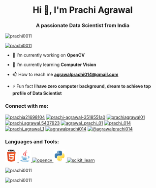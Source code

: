 <h1 align="center">Hi 👋, I'm Prachi Agrawal</h1>
<h3 align="center">A passionate Data Scientist from India</h3>

<p align="left"> <img src="https://komarev.com/ghpvc/?username=prachi0011&label=Profile%20views&color=0e75b6&style=flat" alt="prachi0011" /> </p>

<p align="left"> <a href="https://github.com/ryo-ma/github-profile-trophy"><img src="https://github-profile-trophy.vercel.app/?username=prachi0011" alt="prachi0011" /></a> </p>

- 🔭 I’m currently working on **OpenCV**

- 🌱 I’m currently learning **Computer Vision**

- 📫 How to reach me **agrawalprachi014@gmail.com**

- ⚡ Fun fact **I have zero computer background, dream to achieve top profile of Data Scientist**

<h3 align="left">Connect with me:</h3>
<p align="left">
<a href="https://twitter.com/prachia21698104" target="blank"><img align="center" src="https://raw.githubusercontent.com/rahuldkjain/github-profile-readme-generator/master/src/images/icons/Social/twitter.svg" alt="prachia21698104" height="30" width="40" /></a>
<a href="https://linkedin.com/in/prachi-agrawal-3518551a0" target="blank"><img align="center" src="https://raw.githubusercontent.com/rahuldkjain/github-profile-readme-generator/master/src/images/icons/Social/linked-in-alt.svg" alt="prachi-agrawal-3518551a0" height="30" width="40" /></a>
<a href="https://kaggle.com/prachiagrawal01" target="blank"><img align="center" src="https://raw.githubusercontent.com/rahuldkjain/github-profile-readme-generator/master/src/images/icons/Social/kaggle.svg" alt="prachiagrawal01" height="30" width="40" /></a>
<a href="https://fb.com/prachi.agrawal.5437923" target="blank"><img align="center" src="https://raw.githubusercontent.com/rahuldkjain/github-profile-readme-generator/master/src/images/icons/Social/facebook.svg" alt="prachi.agrawal.5437923" height="30" width="40" /></a>
<a href="https://instagram.com/agrawal_prachi_01" target="blank"><img align="center" src="https://raw.githubusercontent.com/rahuldkjain/github-profile-readme-generator/master/src/images/icons/Social/instagram.svg" alt="agrawal_prachi_01" height="30" width="40" /></a>
<a href="https://www.codechef.com/users/prachi_014" target="blank"><img align="center" src="https://cdn.jsdelivr.net/npm/simple-icons@3.1.0/icons/codechef.svg" alt="prachi_014" height="30" width="40" /></a>
<a href="https://www.hackerrank.com/prachi_agrawal_1" target="blank"><img align="center" src="https://raw.githubusercontent.com/rahuldkjain/github-profile-readme-generator/master/src/images/icons/Social/hackerrank.svg" alt="prachi_agrawal_1" height="30" width="40" /></a>
<a href="https://www.leetcode.com/agrawalprachi014" target="blank"><img align="center" src="https://raw.githubusercontent.com/rahuldkjain/github-profile-readme-generator/master/src/images/icons/Social/leet-code.svg" alt="agrawalprachi014" height="30" width="40" /></a>
<a href="https://www.hackerearth.com/@agrawalprachi014" target="blank"><img align="center" src="https://raw.githubusercontent.com/rahuldkjain/github-profile-readme-generator/master/src/images/icons/Social/hackerearth.svg" alt="@agrawalprachi014" height="30" width="40" /></a>
</p>

<h3 align="left">Languages and Tools:</h3>
<p align="left"> <a href="https://www.w3.org/html/" target="_blank"> <img src="https://raw.githubusercontent.com/devicons/devicon/master/icons/html5/html5-original-wordmark.svg" alt="html5" width="40" height="40"/> </a> <a href="https://www.java.com" target="_blank"> <img src="https://raw.githubusercontent.com/devicons/devicon/master/icons/java/java-original.svg" alt="java" width="40" height="40"/> </a> <a href="https://opencv.org/" target="_blank"> <img src="https://www.vectorlogo.zone/logos/opencv/opencv-icon.svg" alt="opencv" width="40" height="40"/> </a> <a href="https://www.python.org" target="_blank"> <img src="https://raw.githubusercontent.com/devicons/devicon/master/icons/python/python-original.svg" alt="python" width="40" height="40"/> </a> <a href="https://scikit-learn.org/" target="_blank"> <img src="https://upload.wikimedia.org/wikipedia/commons/0/05/Scikit_learn_logo_small.svg" alt="scikit_learn" width="40" height="40"/> </a> </p>

<p><img align="center" src="https://github-readme-stats.vercel.app/api/top-langs?username=prachi0011&show_icons=true&locale=en&layout=compact" alt="prachi0011" /></p>

<p><img align="center" src="https://github-readme-streak-stats.herokuapp.com/?user=prachi0011&" alt="prachi0011" /></p>

